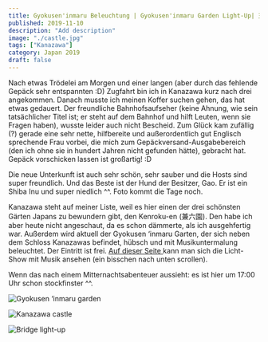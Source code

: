 ```yaml
---
title: Gyokusen'inmaru Beleuchtung | Gyokusen'inmaru Garden Light-Up| 玉泉院丸庭園ライトアップ
published: 2019-11-10
description: "Add description"
image: "./castle.jpg"
tags: ["Kanazawa"]
category: Japan 2019
draft: false
---
```


Nach etwas Trödelei am Morgen und einer langen (aber durch das fehlende Gepäck sehr entspannten :D) Zugfahrt bin ich in Kanazawa kurz nach drei angekommen. Danach musste ich meinen Koffer suchen gehen, das hat etwas gedauert. Der freundliche Bahnhofsaufseher (keine Ahnung, wie sein tatsächlicher Titel ist; er steht auf dem Bahnhof und hilft Leuten, wenn sie Fragen haben), wusste leider auch nicht Bescheid. Zum Glück kam zufällig (?) gerade eine sehr nette, hilfbereite und außerordentlich gut Englisch sprechende Frau vorbei, die mich zum Gepäckversand-Ausgabebereich (den ich ohne sie in hundert Jahren nicht gefunden hätte), gebracht hat. Gepäck vorschicken lassen ist großartig! :D

Die neue Unterkunft ist auch sehr schön, sehr sauber und die Hosts sind super freundlich. Und das Beste ist der Hund der Besitzer, Gao. Er ist ein Shiba Inu und super niedlich ^^. Foto kommt die Tage noch.

Kanazawa steht auf meiner Liste, weil es hier einen der drei schönsten Gärten Japans zu bewundern gibt, den Kenroku-en (兼六園). Den habe ich aber heute nicht angeschaut, da es schon dämmerte, als ich ausgehfertig war. Außerdem wird aktuell der Gyokusen ‘inmaru Garten, der sich neben dem Schloss Kanazawas befindet, hübsch und mit Musikuntermalung beleuchtet. Der Eintritt ist frei. <a href="http://www.pref.ishikawa.jp/siro-niwa/kanazawajou/e/night/index.html" target="_blank" rel="noopener noreferrer">Auf dieser Seite </a> kann man sich die Licht-Show mit Musik ansehen (ein bisschen nach unten scrollen).

Wenn das nach einem Mitternachtsabenteuer aussieht: es ist hier um 17:00 Uhr schon stockfinster ^^. 

![Gyokusen ‘inmaru garden](./trees.jpg)

![Kanazawa castle](./castle.jpg)

![Bridge light-up](./bridge.jpg)

